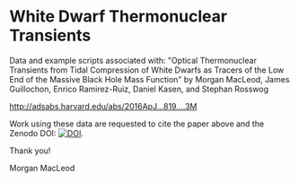 # White Dwarf Thermonuclear Transients
Data and example scripts associated with:
"Optical Thermonuclear Transients from Tidal Compression of White Dwarfs as Tracers of the Low End of the Massive Black Hole Mass Function" 
by Morgan MacLeod, James Guillochon, Enrico Ramirez-Ruiz, Daniel Kasen, and Stephan Rosswog

http://adsabs.harvard.edu/abs/2016ApJ...819....3M

Work using these data are requested to cite the paper above and the Zenodo DOI: [![DOI](https://zenodo.org/badge/DOI/10.5281/zenodo.3662985.svg)](https://doi.org/10.5281/zenodo.3662985). 

Thank you! 

Morgan MacLeod
